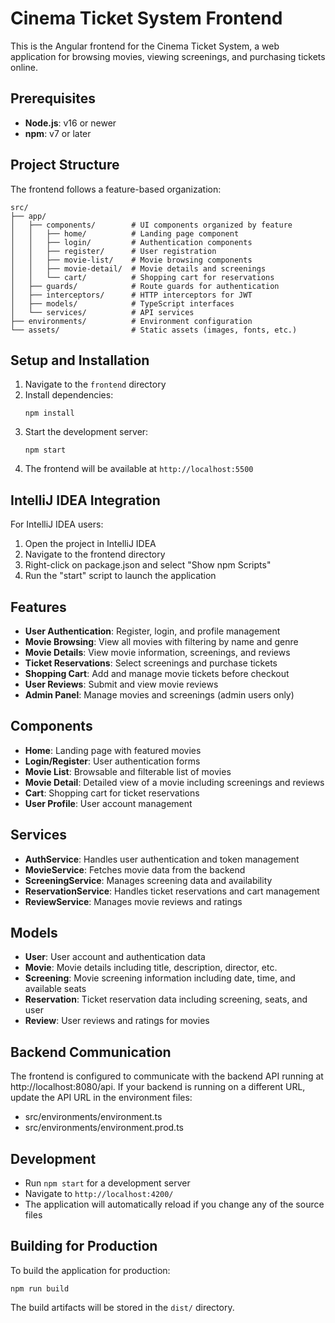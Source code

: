 # Cinema Ticket System Frontend

This is the Angular frontend for the Cinema Ticket System, a web application for browsing movies, viewing screenings, and purchasing tickets online.

## Prerequisites

- **Node.js**: v16 or newer
- **npm**: v7 or later

## Project Structure

The frontend follows a feature-based organization:

```
src/
├── app/
│   ├── components/        # UI components organized by feature
│   │   ├── home/          # Landing page component
│   │   ├── login/         # Authentication components
│   │   ├── register/      # User registration
│   │   ├── movie-list/    # Movie browsing components
│   │   ├── movie-detail/  # Movie details and screenings
│   │   └── cart/          # Shopping cart for reservations
│   ├── guards/            # Route guards for authentication
│   ├── interceptors/      # HTTP interceptors for JWT
│   ├── models/            # TypeScript interfaces
│   └── services/          # API services
├── environments/          # Environment configuration
└── assets/                # Static assets (images, fonts, etc.)
```

## Setup and Installation

1. Navigate to the `frontend` directory
2. Install dependencies:
   ```
   npm install
   ```
3. Start the development server:
   ```
   npm start
   ```
4. The frontend will be available at `http://localhost:5500`

## IntelliJ IDEA Integration

For IntelliJ IDEA users:

1. Open the project in IntelliJ IDEA
2. Navigate to the frontend directory
3. Right-click on package.json and select "Show npm Scripts"
4. Run the "start" script to launch the application

## Features

- **User Authentication**: Register, login, and profile management
- **Movie Browsing**: View all movies with filtering by name and genre
- **Movie Details**: View movie information, screenings, and reviews
- **Ticket Reservations**: Select screenings and purchase tickets
- **Shopping Cart**: Add and manage movie tickets before checkout
- **User Reviews**: Submit and view movie reviews
- **Admin Panel**: Manage movies and screenings (admin users only)

## Components

- **Home**: Landing page with featured movies
- **Login/Register**: User authentication forms
- **Movie List**: Browsable and filterable list of movies
- **Movie Detail**: Detailed view of a movie including screenings and reviews
- **Cart**: Shopping cart for ticket reservations
- **User Profile**: User account management

## Services

- **AuthService**: Handles user authentication and token management
- **MovieService**: Fetches movie data from the backend
- **ScreeningService**: Manages screening data and availability
- **ReservationService**: Handles ticket reservations and cart management
- **ReviewService**: Manages movie reviews and ratings

## Models

- **User**: User account and authentication data
- **Movie**: Movie details including title, description, director, etc.
- **Screening**: Movie screening information including date, time, and available seats
- **Reservation**: Ticket reservation data including screening, seats, and user
- **Review**: User reviews and ratings for movies

## Backend Communication

The frontend is configured to communicate with the backend API running at http://localhost:8080/api. If your backend is running on a different URL, update the API URL in the environment files:

- src/environments/environment.ts
- src/environments/environment.prod.ts

## Development

- Run `npm start` for a development server
- Navigate to `http://localhost:4200/`
- The application will automatically reload if you change any of the source files

## Building for Production

To build the application for production:

```
npm run build
```

The build artifacts will be stored in the `dist/` directory. 